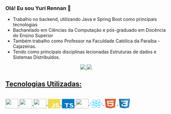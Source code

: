 ### Olá! Eu sou Yuri Rennan 👋


- Trabalho no backend, utilizando Java e Spring Boot como principais tecnologias
- Bacharelado em Ciências da Computação e pós-graduado em Docência do Ensino Superior
- Também trabalho como Professor na Faculdade Católica da Paraíba - Cajazeiras.
- Tendo como principais disciplinas lecionadas Estruturas de dados e Sistemas Distribuídos.

<div align="center">
  <a href="https://github.com/yurirennan">
  <img height="180em" src="https://github-readme-stats.vercel.app/api?username=yurirennan&show_icons=true&theme=dracula&include_all_commits=true&count_private=true"/>
  <img height="180em" src="https://github-readme-stats.vercel.app/api/top-langs/?username=yurirennan&layout=compact&langs_count=7&theme=dracula"/>
</div>

 ## Tecnologias Utilizadas:
<div style="display: inline_block"><br>
  <img align="center" height="30" width="40" src="https://cdn.jsdelivr.net/gh/devicons/devicon/icons/java/java-original.svg" />
  <img align="center" height="30" width="40" src="https://cdn.jsdelivr.net/gh/devicons/devicon/icons/spring/spring-original.svg" />
  <img align="center" height="30" width="40" src="https://cdn.jsdelivr.net/gh/devicons/devicon/icons/amazonwebservices/amazonwebservices-original.svg" />
  <img align="center" height="30" width="40" src="https://raw.githubusercontent.com/devicons/devicon/master/icons/javascript/javascript-plain.svg">
  <img align="center" height="30" width="40" src="https://raw.githubusercontent.com/devicons/devicon/master/icons/typescript/typescript-plain.svg">
  <img align="center" height="30" width="40" src="https://cdn.jsdelivr.net/gh/devicons/devicon/icons/nodejs/nodejs-original.svg">
  <img align="center" height="30" width="40" src="https://raw.githubusercontent.com/devicons/devicon/master/icons/react/react-original.svg">
  <img align="center" height="30" width="40" src="https://raw.githubusercontent.com/devicons/devicon/master/icons/html5/html5-original.svg">
  <img align="center" height="30" width="40" src="https://raw.githubusercontent.com/devicons/devicon/master/icons/css3/css3-original.svg">  
</div>
